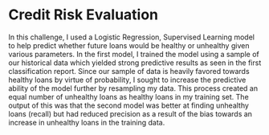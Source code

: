 # Credit Risk Evaluation

In this challenge, I used a Logistic Regression, Supervised Learning model to help predict whether future loans would be healthy or unhealthy given various parameters. In the first model, I trained the model using a sample of our historical data which yielded strong predictive results as seen in the first classification report. Since our sample of data is heavily favored towards healthy loans by virtue of probability, I sought to increase the predictive ability of the model further by resampling my data. This process created an equal number of unhealthy loans as healthy loans in my training set. The output of this was that the second model was better at finding unhealthy loans (recall) but had reduced precision as a result of the bias towards an increase in unhealthy loans in the training data. 